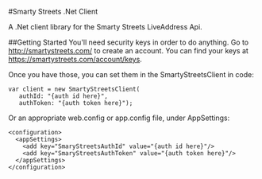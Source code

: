 #Smarty Streets .Net Client

A .Net client library for the Smarty Streets LiveAddress Api.

##Getting Started
You'll need security keys in order to do anything. Go to http://smartystreets.com/ to create an account. You can find your keys at https://smartystreets.com/account/keys.

Once you have those, you can set them in the SmartyStreetsClient in code:

```
var client = new SmartyStreetsClient(
   authId: "{auth id here}",
   authToken: "{auth token here}");
```

Or an appropriate web.config or app.config file, under AppSettings:

```
<configuration>
  <appSettings>
    <add key="SmaryStreetsAuthId" value="{auth id here}"/>
    <add key="SmaryStreetsAuthToken" value="{auth token here}"/>
  </appSettings>
</configuration>
```
